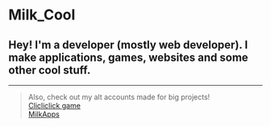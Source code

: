 # Milk_Cool
## Hey! I'm a developer (mostly web developer). I make applications, games, websites and some other cool stuff.
-----
> Also, check out my alt accounts made for big projects! <br>
> [Clicliclick game](https://github.com/clicliclick) <br>
> [MilkApps](https://github.com/milkappsproject)

<!--
**Milk-Cool/Milk-Cool** is a ✨ _special_ ✨ repository because its `README.md` (this file) appears on your GitHub profile.

Here are some ideas to get you started:

- 🔭 I’m currently working on ...
- 🌱 I’m currently learning ...
- 👯 I’m looking to collaborate on ...
- 🤔 I’m looking for help with ...
- 💬 Ask me about ...
- 📫 How to reach me: ...
- 😄 Pronouns: ...
- ⚡ Fun fact: ...
-->
